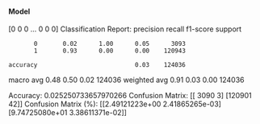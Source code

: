 #### Model
[0 0 0 ... 0 0 0]
Classification Report:
              precision    recall  f1-score   support

           0       0.02      1.00      0.05      3093
           1       0.93      0.00      0.00    120943

    accuracy                           0.03    124036
   macro avg       0.48      0.50      0.02    124036
weighted avg       0.91      0.03      0.00    124036

Accuracy: 0.025250733657970266
Confusion Matrix:
[[  3090      3]
 [120901     42]]
Confusion Matrix (%):
[[2.49121223e+00 2.41865265e-03]
 [9.74725080e+01 3.38611371e-02]]
